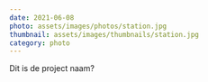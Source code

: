 ```yaml
---
date: 2021-06-08
photo: assets/images/photos/station.jpg
thumbnail: assets/images/thumbnails/station.jpg
category: photo
---
```

Dit is de project naam?